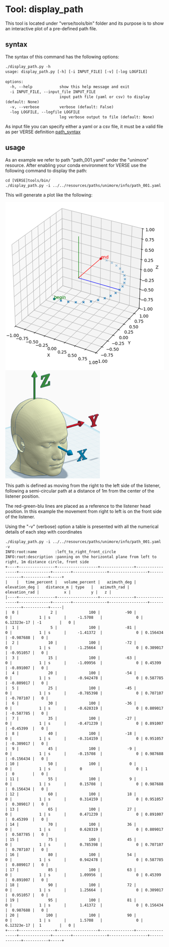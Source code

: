 # Tool: display_path

This tool is located under "verse/tools/bin" folder and its purpose is to show an interactive plot of a pre-defined path file.

## syntax
The syntax of this command has the following options:

```
./display_path.py -h
usage: display_path.py [-h] [-i INPUT_FILE] [-v] [-log LOGFILE]

options:
  -h, --help            show this help message and exit
  -i INPUT_FILE, --input_file INPUT_FILE
                        input path file (yaml or csv) to display (default: None)
  -v, --verbose         verbose (default: False)
  -log LOGFILE, --logfile LOGFILE
                        log verbose output to file (default: None)
```

As input file you can specify either a yaml or a csv file, it must be a valid file as per VERSE definition [path_syntax](docs/path_syntax.md)

## usage
As an example we refer to path "path_001.yaml" under the "unimore" resource.
After enabling your conda environment for VERSE use the following command to display the path:

```
cd [VERSE]tools/bin/
./display_path.py -i ../../resources/paths/unimore/info/path_001.yaml
```

This will generate a plot like the following:

<img src="/docs/pics/path_001.png" align="left" width="517px"/>
<img src="/docs/pics/OpenAural.png" align="left" width="300px"/>
<br clear="left"/>

This path is defined as moving from the right to the left side of the listener, following a semi-circular path at a distance of 1m from the center of the listener position.

The red-green-blu lines are placed as a reference to the listener head position. In this example the movement from right to left is on the front side of the listener.

Using the "-v" (verbose) option a table is presented with all the numerical details of each step with coordinates

```
./display_path.py -i ../../resources/paths/unimore/info/path_001.yaml -v
INFO:root:name        :left_to_right_front_circle
INFO:root:description :panning on the horizontal plane from left to right, 1m distance circle, front side
+----+----------------+------------------+---------------+-----------------+--------------+--------+---------------+-----------------+-------------+-----------+-----+
|    |   time_percent |   volume_percent |   azimuth_deg |   elevation_deg |   distance_m | type   |   azimuth_rad |   elevation_rad |           x |         y |   z |
|----+----------------+------------------+---------------+-----------------+--------------+--------+---------------+-----------------+-------------+-----------+-----|
|  0 |              2 |              100 |           -90 |               0 |            1 | s      |     -1.5708   |               0 | 6.12323e-17 | -1        |   0 |
|  1 |              5 |              100 |           -81 |               0 |            1 | s      |     -1.41372  |               0 | 0.156434    | -0.987688 |   0 |
|  2 |             10 |              100 |           -72 |               0 |            1 | s      |     -1.25664  |               0 | 0.309017    | -0.951057 |   0 |
|  3 |             15 |              100 |           -63 |               0 |            1 | s      |     -1.09956  |               0 | 0.45399     | -0.891007 |   0 |
|  4 |             20 |              100 |           -54 |               0 |            1 | s      |     -0.942478 |               0 | 0.587785    | -0.809017 |   0 |
|  5 |             25 |              100 |           -45 |               0 |            1 | s      |     -0.785398 |               0 | 0.707107    | -0.707107 |   0 |
|  6 |             30 |              100 |           -36 |               0 |            1 | s      |     -0.628319 |               0 | 0.809017    | -0.587785 |   0 |
|  7 |             35 |              100 |           -27 |               0 |            1 | s      |     -0.471239 |               0 | 0.891007    | -0.45399  |   0 |
|  8 |             40 |              100 |           -18 |               0 |            1 | s      |     -0.314159 |               0 | 0.951057    | -0.309017 |   0 |
|  9 |             45 |              100 |            -9 |               0 |            1 | s      |     -0.15708  |               0 | 0.987688    | -0.156434 |   0 |
| 10 |             50 |              100 |             0 |               0 |            1 | s      |      0        |               0 | 1           |  0        |   0 |
| 11 |             55 |              100 |             9 |               0 |            1 | s      |      0.15708  |               0 | 0.987688    |  0.156434 |   0 |
| 12 |             60 |              100 |            18 |               0 |            1 | s      |      0.314159 |               0 | 0.951057    |  0.309017 |   0 |
| 13 |             65 |              100 |            27 |               0 |            1 | s      |      0.471239 |               0 | 0.891007    |  0.45399  |   0 |
| 14 |             70 |              100 |            36 |               0 |            1 | s      |      0.628319 |               0 | 0.809017    |  0.587785 |   0 |
| 15 |             75 |              100 |            45 |               0 |            1 | s      |      0.785398 |               0 | 0.707107    |  0.707107 |   0 |
| 16 |             80 |              100 |            54 |               0 |            1 | s      |      0.942478 |               0 | 0.587785    |  0.809017 |   0 |
| 17 |             85 |              100 |            63 |               0 |            1 | s      |      1.09956  |               0 | 0.45399     |  0.891007 |   0 |
| 18 |             90 |              100 |            72 |               0 |            1 | s      |      1.25664  |               0 | 0.309017    |  0.951057 |   0 |
| 19 |             95 |              100 |            81 |               0 |            1 | s      |      1.41372  |               0 | 0.156434    |  0.987688 |   0 |
| 20 |            100 |              100 |            90 |               0 |            1 | s      |      1.5708   |               0 | 6.12323e-17 |  1        |   0 |
+----+----------------+------------------+---------------+-----------------+--------------+--------+---------------+-----------------+-------------+-----------+-----+
```
